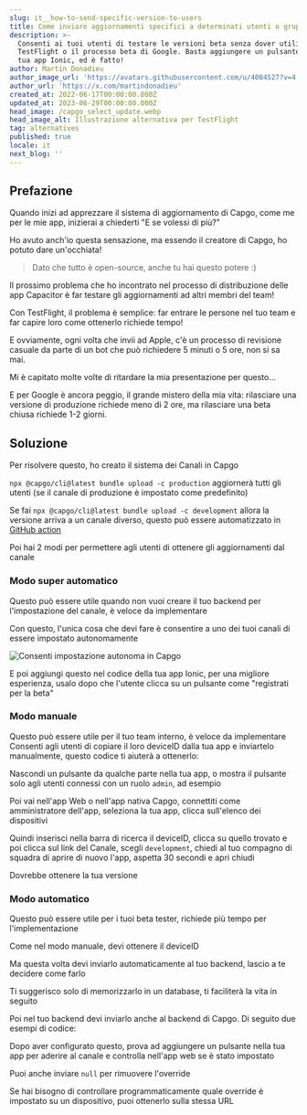 ```yaml
---
slug: it__how-to-send-specific-version-to-users
title: Come inviare aggiornamenti specifici a determinati utenti o gruppi
description: >-
  Consenti ai tuoi utenti di testare le versioni beta senza dover utilizzare
  TestFlight o il processo beta di Google. Basta aggiungere un pulsante nella
  tua app Ionic, ed è fatto!
author: Martin Donadieu
author_image_url: 'https://avatars.githubusercontent.com/u/4084527?v=4'
author_url: 'https://x.com/martindonadieu'
created_at: 2022-06-17T00:00:00.000Z
updated_at: 2023-06-29T00:00:00.000Z
head_image: /capgo_select_update.webp
head_image_alt: Illustrazione alternativa per TestFlight
tag: alternatives
published: true
locale: it
next_blog: ''
---
```


## Prefazione

Quando inizi ad apprezzare il sistema di aggiornamento di Capgo, come me per le mie app, inizierai a chiederti "E se volessi di più?"

Ho avuto anch'io questa sensazione, ma essendo il creatore di Capgo, ho potuto dare un'occhiata!

> Dato che tutto è open-source, anche tu hai questo potere :)

Il prossimo problema che ho incontrato nel processo di distribuzione delle app Capacitor è far testare gli aggiornamenti ad altri membri del team!

Con TestFlight, il problema è semplice: far entrare le persone nel tuo team e far capire loro come ottenerlo richiede tempo!

E ovviamente, ogni volta che invii ad Apple, c'è un processo di revisione casuale da parte di un bot che può richiedere 5 minuti o 5 ore, non si sa mai.

Mi è capitato molte volte di ritardare la mia presentazione per questo...

E per Google è ancora peggio, il grande mistero della mia vita: rilasciare una versione di produzione richiede meno di 2 ore, ma rilasciare una beta chiusa richiede 1-2 giorni.

## Soluzione

Per risolvere questo, ho creato il sistema dei Canali in Capgo

`npx @capgo/cli@latest bundle upload -c production` aggiornerà tutti gli utenti (se il canale di produzione è impostato come predefinito)

Se fai `npx @capgo/cli@latest bundle upload -c development` allora la versione arriva a un canale diverso, questo può essere automatizzato in [GitHub action](/blog/manage-dev-and-prod-build-with-github-actions/)

Poi hai 2 modi per permettere agli utenti di ottenere gli aggiornamenti dal canale

### Modo super automatico

Questo può essere utile quando non vuoi creare il tuo backend per l'impostazione del canale, è veloce da implementare

Con questo, l'unica cosa che devi fare è consentire a uno dei tuoi canali di essere impostato autonomamente

![Consenti impostazione autonoma in Capgo](/self_setwebp)

E poi aggiungi questo nel codice della tua app Ionic, per una migliore esperienza, usalo dopo che l'utente clicca su un pulsante come "registrati per la beta"

### Modo manuale

Questo può essere utile per il tuo team interno, è veloce da implementare
Consenti agli utenti di copiare il loro deviceID dalla tua app e inviartelo manualmente, questo codice ti aiuterà a ottenerlo:

Nascondi un pulsante da qualche parte nella tua app, o mostra il pulsante solo agli utenti connessi con un ruolo `admin`, ad esempio

Poi vai nell'app Web o nell'app nativa Capgo, connettiti come amministratore dell'app, seleziona la tua app, clicca sull'elenco dei dispositivi

Quindi inserisci nella barra di ricerca il deviceID, clicca su quello trovato e poi clicca sul link del Canale, scegli `development`, chiedi al tuo compagno di squadra di aprire di nuovo l'app, aspetta 30 secondi e apri chiudi

Dovrebbe ottenere la tua versione

### Modo automatico

Questo può essere utile per i tuoi beta tester, richiede più tempo per l'implementazione

Come nel modo manuale, devi ottenere il deviceID

Ma questa volta devi inviarlo automaticamente al tuo backend, lascio a te decidere come farlo

Ti suggerisco solo di memorizzarlo in un database, ti faciliterà la vita in seguito

Poi nel tuo backend devi inviarlo anche al backend di Capgo. Di seguito due esempi di codice:

Dopo aver configurato questo, prova ad aggiungere un pulsante nella tua app per aderire al canale e controlla nell'app web se è stato impostato

Puoi anche inviare `null` per rimuovere l'override

Se hai bisogno di controllare programmaticamente quale override è impostato su un dispositivo, puoi ottenerlo sulla stessa URL